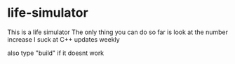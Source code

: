 # life-simulator
This is a life simulator
The only thing you can do so far is look at the number increase
I suck at C++
updates weekly

also type "build" if it doesnt work
